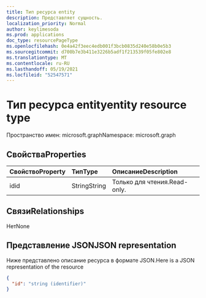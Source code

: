 ```yaml
---
title: Тип ресурса entity
description: Представляет сущность.
localization_priority: Normal
author: keylimesoda
ms.prod: applications
doc_type: resourcePageType
ms.openlocfilehash: 0e4a42f3eec4edb001f3bcb0835d240e58b0e5b3
ms.sourcegitcommit: d700b7e3b411e3226b5adf1f213539f05fe802e8
ms.translationtype: MT
ms.contentlocale: ru-RU
ms.lasthandoff: 05/19/2021
ms.locfileid: "52547571"
---
```

# <a name="entity-resource-type"></a><span data-ttu-id="ef687-103">Тип ресурса entity</span><span class="sxs-lookup"><span data-stu-id="ef687-103">entity resource type</span></span>

<span data-ttu-id="ef687-104">Пространство имен: microsoft.graph</span><span class="sxs-lookup"><span data-stu-id="ef687-104">Namespace: microsoft.graph</span></span>

## <a name="properties"></a><span data-ttu-id="ef687-105">Свойства</span><span class="sxs-lookup"><span data-stu-id="ef687-105">Properties</span></span>
| <span data-ttu-id="ef687-106">Свойство</span><span class="sxs-lookup"><span data-stu-id="ef687-106">Property</span></span>     | <span data-ttu-id="ef687-107">Тип</span><span class="sxs-lookup"><span data-stu-id="ef687-107">Type</span></span>   |<span data-ttu-id="ef687-108">Описание</span><span class="sxs-lookup"><span data-stu-id="ef687-108">Description</span></span>|
|:---------------|:--------|:----------|
|<span data-ttu-id="ef687-109">id</span><span class="sxs-lookup"><span data-stu-id="ef687-109">id</span></span>|<span data-ttu-id="ef687-110">String</span><span class="sxs-lookup"><span data-stu-id="ef687-110">String</span></span>| <span data-ttu-id="ef687-111">Только для чтения.</span><span class="sxs-lookup"><span data-stu-id="ef687-111">Read-only.</span></span>|

## <a name="relationships"></a><span data-ttu-id="ef687-112">Связи</span><span class="sxs-lookup"><span data-stu-id="ef687-112">Relationships</span></span>
<span data-ttu-id="ef687-113">Нет</span><span class="sxs-lookup"><span data-stu-id="ef687-113">None</span></span>

## <a name="json-representation"></a><span data-ttu-id="ef687-114">Представление JSON</span><span class="sxs-lookup"><span data-stu-id="ef687-114">JSON representation</span></span>

<span data-ttu-id="ef687-115">Ниже представлено описание ресурса в формате JSON.</span><span class="sxs-lookup"><span data-stu-id="ef687-115">Here is a JSON representation of the resource</span></span>

<!-- {
  "blockType": "resource",
  "abstract": "true",
  "keyProperty": "id",
  "optionalProperties": [

  ],
  "@odata.type": "microsoft.graph.entity"
}-->

```json
{
  "id": "string (identifier)"
}

```

<!-- uuid: 8fcb5dbc-d5aa-4681-8e31-b001d5168d79
2015-10-25 14:57:30 UTC -->
<!-- {
  "type": "#page.annotation",
  "description": "entity resource",
  "keywords": "",
  "section": "documentation",
  "tocPath": ""
}-->

